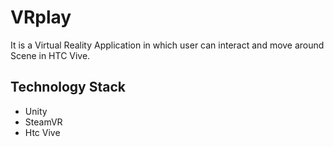 # VRplay

It is a  Virtual Reality Application in which user can interact  and move around Scene in HTC Vive.

## Technology Stack

- Unity
- SteamVR
- Htc Vive
